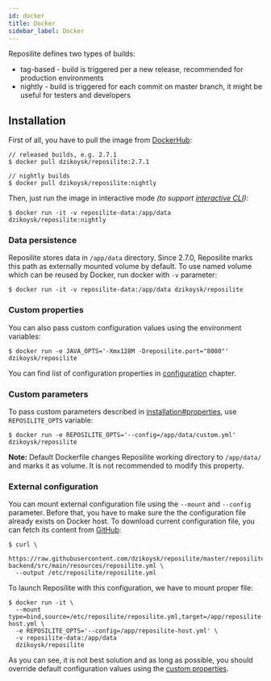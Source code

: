 ```yaml
---
id: docker
title: Docker
sidebar_label: Docker
---
```


Reposilite defines two types of builds:
* tag-based - build is triggered per a new release, recommended for production environments
* nightly - build is triggered for each commit on master branch, it might be useful for testers and developers

## Installation

First of all, you have to pull the image from [DockerHub](https://hub.docker.com/r/dzikoysk/reposilite):

```shell-session
// released builds, e.g. 2.7.1
$ docker pull dzikoysk/reposilite:2.7.1

// nightly builds
$ docker pull dzikoysk/reposilite:nightly
```

Then, 
just run the image in interactive mode 
*(to support [interactive CLI](install#interactive-cli))*:

```console
$ docker run -it -v reposilite-data:/app/data dzikoysk/reposilite:nightly
```

### Data persistence
Reposilite stores data in `/app/data` directory. 
Since 2.7.0, 
Reposilite marks this path as externally mounted volume by default.
To use named volume which can be reused by Docker,
run docker with `-v` parameter:

```console
$ docker run -it -v reposilite-data:/app/data dzikoysk/reposilite
```

### Custom properties

You can also pass custom configuration values using the environment variables:

```shell-session
$ docker run -e JAVA_OPTS='-Xmx128M -Dreposilite.port="8080"' dzikoysk/reposilite
```

You can find list of configuration properties in [configuration](configuration) chapter.

### Custom parameters
To pass custom parameters described in [installation#properties](install#properties), use `REPOSILITE_OPTS` variable:

```shell-session
$ docker run -e REPOSILITE_OPTS='--config=/app/data/custom.yml' dzikoysk/reposilite
```

**Note:** Default Dockerfile changes Reposilite working directory to `/app/data/` and marks it as volume.
It is not recommended to modify this property.

### External configuration
You can mount external configuration file using the `--mount` and `--config` parameter.
Before that, you have to make sure the the configuration file already exists on Docker host. 
To download current configuration file, you can fetch its content from [GitHub](https://raw.githubusercontent.com/dzikoysk/reposilite/master/reposilite-backend/src/main/resources/reposilite.yml):

```console
$ curl \
  https://raw.githubusercontent.com/dzikoysk/reposilite/master/reposilite-backend/src/main/resources/reposilite.yml \
  --output /etc/reposilite/reposilite.yml
```

To launch Reposilite with this configuration, we have to mount proper file:

```console
$ docker run -it \
  --mount type=bind,source=/etc/reposilite/reposilite.yml,target=/app/reposilite-host.yml \
  -e REPOSILITE_OPTS='--config=/app/reposilite-host.yml' \
  -v reposilite-data:/app/data
  dzikoysk/reposilite
```

As you can see, it is not best solution and as long as possible, 
you should override default configuration values using the [custom properties](#custom-properties).

